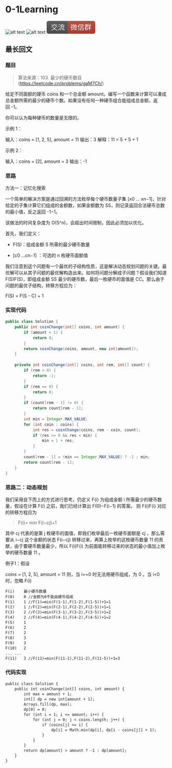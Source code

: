# 0-1Learning

![alt text](../../static/common/svg/luoxiaosheng.svg "公众号")
![alt text](../../static/common/svg/luoxiaosheng_learning.svg "学习")
![alt text](../../static/common/svg/luoxiaosheng_wechat.svg "微信")


## 最长回文

### 题目
> 算法来源：103. 最少的硬币数目(https://leetcode.cn/problems/gaM7Ch/)

给定不同面额的硬币 coins 和一个总金额 amount。编写一个函数来计算可以凑成总金额所需的最少的硬币个数。如果没有任何一种硬币组合能组成总金额，返回 -1。

你可以认为每种硬币的数量是无限的。

示例 1：

输入：coins = [1, 2, 5], amount = 11
输出：3
解释：11 = 5 + 5 + 1

示例 2：

输入：coins = [2], amount = 3
输出：-1


### 思路
方法一：记忆化搜索

一个简单的解决方案是通过回溯的方法枚举每个硬币数量子集 [x0 … xn−1]，针对给定的子集计算它们组成的金额数，如果金额数为 SS，则记录返回合法硬币总数的最小值，反之返回 -1−1。

该做法的时间复杂度为 O(S^n)，会超出时间限制，因此必须加以优化。

首先，我们定义：

- F(S)：组成金额 S 所需的最少硬币数量

- [c0 …cn−1] ：可选的 n 枚硬币面额值

我们注意到这个问题有一个最优的子结构性质，这是解决动态规划问题的关键。最优解可以从其子问题的最优解构造出来。如何将问题分解成子问题？假设我们知道 F(S)F(S)，即组成金额 SS 最少的硬币数，最后一枚硬币的面值是 CC。那么由于问题的最优子结构，转移方程应为：

F(S) = F(S - C) + 1


### 实现代码
```java
public class Solution {
    public int coinChange(int[] coins, int amount) {
        if (amount < 1) {
            return 0;
        }
        return coinChange(coins, amount, new int[amount]);
    }

    private int coinChange(int[] coins, int rem, int[] count) {
        if (rem < 0) {
            return -1;
        }
        if (rem == 0) {
            return 0;
        }
        if (count[rem - 1] != 0) {
            return count[rem - 1];
        }
        int min = Integer.MAX_VALUE;
        for (int coin : coins) {
            int res = coinChange(coins, rem - coin, count);
            if (res >= 0 && res < min) {
                min = 1 + res;
            }
        }
        count[rem - 1] = (min == Integer.MAX_VALUE) ? -1 : min;
        return count[rem - 1];
    }
}
```

### 思路二：动态规划
我们采用自下而上的方式进行思考。仍定义 F(i) 为组成金额 i 所需最少的硬币数量，假设在计算 F(i) 之前，我们已经计算出 F(0)−F(i−1) 的答案。 则 F(i)F(i) 对应的转移方程应为

> F(i)= min F(i−cj)+1

其中 cj 代表的是第 j 枚硬币的面值，即我们枚举最后一枚硬币面额是 cj ，那么需要从 i−cj 这个金额的状态 F(i−cj) 转移过来，再算上枚举的这枚硬币数量 11 的贡献，由于要硬币数量最少，所以 F(i)F(i) 为前面能转移过来的状态的最小值加上枚举的硬币数量 11 。

例子1：假设

coins = [1, 2, 5], amount = 11
则，当 i==0 时无法用硬币组成，为 0 。当 i<0 时，忽略 F(i)
```
F(i)	最小硬币数量
F(0)	0 //金额为0不能由硬币组成
F(1)	1 //F(1)=min(F(1-1),F(1-2),F(1-5))+1=1
F(2)	1 //F(2)=min(F(2-1),F(2-2),F(2-5))+1=1
F(3)	2 //F(3)=min(F(3-1),F(3-2),F(3-5))+1=2
F(4)	2 //F(4)=min(F(4-1),F(4-2),F(4-5))+1=2
F(5)	1
F(6)	2
F(7)	2
F(8)	3
F(9)	3
F(10)	2
...	...
F(11)	3 //F(11)=min(F(11-1),F(11-2),F(11-5))+1=3
```

### 代码实现
```
public class Solution {
    public int coinChange(int[] coins, int amount) {
        int max = amount + 1;
        int[] dp = new int[amount + 1];
        Arrays.fill(dp, max);
        dp[0] = 0;
        for (int i = 1; i <= amount; i++) {
            for (int j = 0; j < coins.length; j++) {
                if (coins[j] <= i) {
                    dp[i] = Math.min(dp[i], dp[i - coins[j]] + 1);
                }
            }
        }
        return dp[amount] > amount ? -1 : dp[amount];
    }
}
```